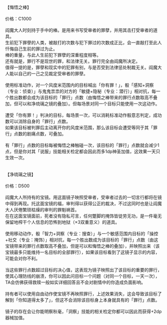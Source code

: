 <title>阎魔套装</title>
<meta name="GENERATOR" content="WinCHM">
<meta http-equiv="Content-Type" content="text/html; charset=gb2312">
<br>【悔悟之棒】
<br>
<br>价格：C1000
<br>
<br>阎魔大人时刻持于手中的棒。是用来书写受审者的罪孽，并用其击打受审者的道具。
<br>生前犯下罪孽的人类，被敲打的次数与犯下罪过的次数成正比，会一直敲打至此人忏悔自己生前的罪过为止。
<br>棒的重量，与此人生前犯下罪孽的深重程度相等。
<br>还有就是，罪行不是现世的罪，和法律无关。罪行完全由阎魔所决定。
<br>值得一提的是，罪孽和现实中的犯罪有别，与是否受到法律惩处制裁无关。阎魔大人能以自己的一己之见裁定受审者的罪孽。
<br>
<br>使用标准动作，对一个风度米范围内的目标喊出「你有罪！」，骰「感知+洞察（专业：侦查）」与鬼鬼祟祟的对方的「敏捷+隐秘（专业：潜行）」相对抗，每一个胜出数都会成为该目标的「罪行」点数（由悔悟之棒带来的罪行点数取高不叠加，但可以和净琉璃之镜的叠加）。但每场景对同一个目标只能使用一次这动作。
<br>
<br>遭受「你有罪！」判决的目标，每场景一次，可以消耗标准动作骰意志判定，成功数可以消除自身的「罪行」点数。
<br>如果该目标被判罪后主动离开你的风度米范围，那么该目标会遭受等同于其「罪行」点数的剧痛点数，可叠加。
<br>
<br>有「罪行」点数的目标每被悔悟之棒触碰一次，该目标的「罪行」点数就会减少1点，但是你对其「说服」技能相关检定都会因此而多1dp神圣加值，这效果一天只生效一次。
<br>
<br>
<br>【净琉璃之镜】
<br>
<br>价格：D500
<br>
<br>阎魔大人所持有的宝镜。用这面镜子映照受审者，受审者过去的一切言行都将在镜中得到再现。托这面宝镜的福，审判得以获得公正的裁决，不过这同时也是让阎魔大人厌倦繁琐枯燥的审判的罪魁祸首。
<br>在在这面宝镜面前，死者没有隐私可言，任何蹩脚的掩饰皆徒劳无功，是一件毫无保留地榨干个人信息的恐怖到地狱（×3双重意义）的道具。
<br>
<br>使用移动动作，骰「智力+洞察（专业：搜查）」与一个敏感范围内目标的「操控+社交（专业：掩饰）」相对抗，每一个胜出数成为该目标的「罪行」点数（由这宝镜带来的罪行点数取高不叠加，但是可以和悔悟之棒的叠加），并映照出来（该宝镜最多只能维持一名目标的全部罪行），如果该目标看到了这镜子显示的内容，可能会对你不利。
<br>
<br>当这些罪行点数超过目标的决心值，这表现为镜子映照出了该目标的重要的罪行，使其心理防线的崩溃，你可以因此问目标一个问题（对同一个目标，一天一次），TA会仿佛获得救赎一般如实详细回答且不会对剧情中的你造成负面影响。
<br>
<br>持有者可以使用自由动作使宝镜不再映照罪行，上述效果消失，这会导致该目标了解到「你知道得太多了」，但这不会消除该目标身上本身就具有的「罪行」点数。
<br>
<br>镜子的存在会让你能明察秋毫，「洞察」技能的相关检定你都可以因此而获得+2dp器械加值。
<br>
<br>
<br>
<br>
<br>